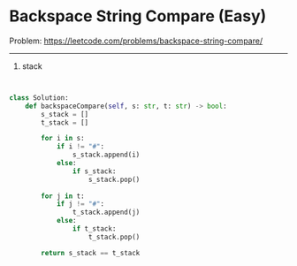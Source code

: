 Backspace String Compare (Easy)
===

Problem: https://leetcode.com/problems/backspace-string-compare/

---

1. stack
```python


class Solution:
    def backspaceCompare(self, s: str, t: str) -> bool:
        s_stack = []
        t_stack = []

        for i in s:
            if i != "#":
                s_stack.append(i)
            else:
                if s_stack:
                    s_stack.pop()
        
        for j in t:
            if j != "#":
                t_stack.append(j)
            else:
                if t_stack:
                    t_stack.pop()

        return s_stack == t_stack
```

